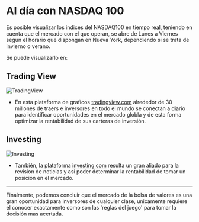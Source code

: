 # Al día con NASDAQ 100

Es posible visualizar los indices del NASDAQ100 en tiempo real, teniendo en cuenta que el mercado con el que operan, se abre de Lunes a Viernes segun el horario que dispongan en Nueva York, dependiendo si se trata de invierno o verano.

Se puede visualizarlo en:

## Trading View
![TradingView](https://vivirdeinvertir.com/wp-content/uploads/2022/04/twitter-tradingview-720x480.jpg)

* En esta plataforma de graficos [tradingview.com](https://vivirdeinvertir.com/wp-content/uploads/2022/04/twitter-tradingview-720x480.jpg) alrededor de 30 millones de traers e inversores en todo el mundo se conectan a diario para identificar oportunidades en el mercado globla y de esta forma optimizar la rentabilidad de sus carteras de inversión.

## Investing

![Investing](https://i-invdn-com.investing.com/logos/investing-com-logo-2022.png)

* También, la plataforma [investing.com](https://es.investing.com/) resulta un gran aliado para la revision de noticias y así poder determinar la rentabilidad de tomar un posición en el mercado.

---
Finalmente, podemos concluir que el mercado de la bolsa de valores es una gran oportunidad para inversores de cualquier clase, unicamente requiere el conocer exactamente como son las 'reglas del juego' para tomar la decisión mas acertada.